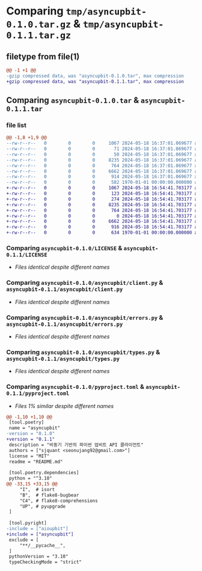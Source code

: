 # Comparing `tmp/asyncupbit-0.1.0.tar.gz` & `tmp/asyncupbit-0.1.1.tar.gz`

## filetype from file(1)

```diff
@@ -1 +1 @@
-gzip compressed data, was "asyncupbit-0.1.0.tar", max compression
+gzip compressed data, was "asyncupbit-0.1.1.tar", max compression
```

## Comparing `asyncupbit-0.1.0.tar` & `asyncupbit-0.1.1.tar`

### file list

```diff
@@ -1,8 +1,9 @@
--rw-r--r--   0        0        0     1067 2024-05-18 16:37:01.069677 asyncupbit-0.1.0/LICENSE
--rw-r--r--   0        0        0       71 2024-05-18 16:37:01.069677 asyncupbit-0.1.0/README.md
--rw-r--r--   0        0        0       50 2024-05-18 16:37:01.069677 asyncupbit-0.1.0/asyncupbit/__init__.py
--rw-r--r--   0        0        0     8235 2024-05-18 16:37:01.069677 asyncupbit-0.1.0/asyncupbit/client.py
--rw-r--r--   0        0        0      764 2024-05-18 16:37:01.069677 asyncupbit-0.1.0/asyncupbit/errors.py
--rw-r--r--   0        0        0     6662 2024-05-18 16:37:01.069677 asyncupbit-0.1.0/asyncupbit/types.py
--rw-r--r--   0        0        0      914 2024-05-18 16:37:01.069677 asyncupbit-0.1.0/pyproject.toml
--rw-r--r--   0        0        0      582 1970-01-01 00:00:00.000000 asyncupbit-0.1.0/PKG-INFO
+-rw-r--r--   0        0        0     1067 2024-05-18 16:54:41.703177 asyncupbit-0.1.1/LICENSE
+-rw-r--r--   0        0        0      123 2024-05-18 16:54:41.703177 asyncupbit-0.1.1/README.md
+-rw-r--r--   0        0        0      274 2024-05-18 16:54:41.703177 asyncupbit-0.1.1/asyncupbit/__init__.py
+-rw-r--r--   0        0        0     8235 2024-05-18 16:54:41.703177 asyncupbit-0.1.1/asyncupbit/client.py
+-rw-r--r--   0        0        0      764 2024-05-18 16:54:41.703177 asyncupbit-0.1.1/asyncupbit/errors.py
+-rw-r--r--   0        0        0        0 2024-05-18 16:54:41.703177 asyncupbit-0.1.1/asyncupbit/py.typed
+-rw-r--r--   0        0        0     6662 2024-05-18 16:54:41.703177 asyncupbit-0.1.1/asyncupbit/types.py
+-rw-r--r--   0        0        0      916 2024-05-18 16:54:41.703177 asyncupbit-0.1.1/pyproject.toml
+-rw-r--r--   0        0        0      634 1970-01-01 00:00:00.000000 asyncupbit-0.1.1/PKG-INFO
```

### Comparing `asyncupbit-0.1.0/LICENSE` & `asyncupbit-0.1.1/LICENSE`

 * *Files identical despite different names*

### Comparing `asyncupbit-0.1.0/asyncupbit/client.py` & `asyncupbit-0.1.1/asyncupbit/client.py`

 * *Files identical despite different names*

### Comparing `asyncupbit-0.1.0/asyncupbit/errors.py` & `asyncupbit-0.1.1/asyncupbit/errors.py`

 * *Files identical despite different names*

### Comparing `asyncupbit-0.1.0/asyncupbit/types.py` & `asyncupbit-0.1.1/asyncupbit/types.py`

 * *Files identical despite different names*

### Comparing `asyncupbit-0.1.0/pyproject.toml` & `asyncupbit-0.1.1/pyproject.toml`

 * *Files 1% similar despite different names*

```diff
@@ -1,10 +1,10 @@
 [tool.poetry]
 name = "asyncupbit"
-version = "0.1.0"
+version = "0.1.1"
 description = "비동기 기반의 파이썬 업비트 API 클라이언트"
 authors = ["sjquant <seonujang92@gmail.com>"]
 license = "MIT"
 readme = "README.md"
 
 [tool.poetry.dependencies]
 python = "^3.10"
@@ -33,15 +33,15 @@
     "I",  # isort
     "B",  # flake8-bugbear
     "C4", # flake8-comprehensions
     "UP", # pyupgrade
 ]
 
 [tool.pyright]
-include = ["aioupbit"]
+include = ["asyncupbit"]
 exclude = [
     "**/__pycache__",
 ]
 pythonVersion = "3.10"
 typeCheckingMode = "strict"
```

